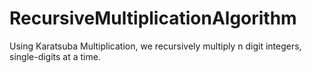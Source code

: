 # RecursiveMultiplicationAlgorithm
Using Karatsuba Multiplication, we recursively multiply n digit integers, single-digits at a time. 
